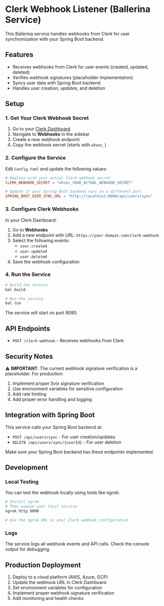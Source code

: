 # Clerk Webhook Listener (Ballerina Service)

This Ballerina service handles webhooks from Clerk for user synchronization with your Spring Boot backend.

## Features

- Receives webhooks from Clerk for user events (created, updated, deleted)
- Verifies webhook signatures (placeholder implementation)
- Syncs user data with Spring Boot backend
- Handles user creation, updates, and deletion

## Setup

### 1. Get Your Clerk Webhook Secret

1. Go to your [Clerk Dashboard](https://dashboard.clerk.com/)
2. Navigate to **Webhooks** in the sidebar
3. Create a new webhook endpoint
4. Copy the webhook secret (starts with `whsec_`)

### 2. Configure the Service

Edit `Config.toml` and update the following values:

```toml
# Replace with your actual Clerk webhook secret
CLERK_WEBHOOK_SECRET = "whsec_YOUR_ACTUAL_WEBHOOK_SECRET"

# Update if your Spring Boot backend runs on a different port
SPRING_BOOT_USER_SYNC_URL = "http://localhost:8080/api/users/sync"
```

### 3. Configure Clerk Webhooks

In your Clerk Dashboard:

1. Go to **Webhooks**
2. Add a new endpoint with URL: `https://your-domain.com/clerk-webhook`
3. Select the following events:
   - `user.created`
   - `user.updated` 
   - `user.deleted`
4. Save the webhook configuration

### 4. Run the Service

```bash
# Build the service
bal build

# Run the service
bal run
```

The service will start on port 9090.

## API Endpoints

- `POST /clerk-webhook` - Receives webhooks from Clerk

## Security Notes

⚠️ **IMPORTANT**: The current webhook signature verification is a placeholder. For production:

1. Implement proper Svix signature verification
2. Use environment variables for sensitive configuration
3. Add rate limiting
4. Add proper error handling and logging

## Integration with Spring Boot

This service calls your Spring Boot backend at:
- `POST /api/users/sync` - For user creation/updates
- `DELETE /api/users/sync/{userId}` - For user deletion

Make sure your Spring Boot backend has these endpoints implemented.

## Development

### Local Testing

You can test the webhook locally using tools like ngrok:

```bash
# Install ngrok
# Then expose your local service
ngrok http 9090

# Use the ngrok URL in your Clerk webhook configuration
```

### Logs

The service logs all webhook events and API calls. Check the console output for debugging.

## Production Deployment

1. Deploy to a cloud platform (AWS, Azure, GCP)
2. Update the webhook URL in Clerk Dashboard
3. Set environment variables for configuration
4. Implement proper webhook signature verification
5. Add monitoring and health checks 